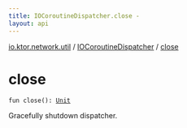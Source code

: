 ```yaml
---
title: IOCoroutineDispatcher.close - 
layout: api
---
```


<div class='api-docs-breadcrumbs'><a href="../index.html">io.ktor.network.util</a> / <a href="index.html">IOCoroutineDispatcher</a> / <a href="./close.html">close</a></div>

# close

<div class="signature"><code><span class="keyword">fun </span><span class="identifier">close</span><span class="symbol">(</span><span class="symbol">)</span><span class="symbol">: </span><a href="https://kotlinlang.org/api/latest/jvm/stdlib/kotlin/-unit/index.html"><span class="identifier">Unit</span></a></code></div>

Gracefully shutdown dispatcher.

